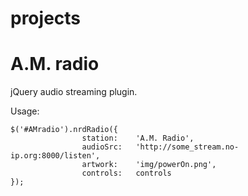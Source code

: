 projects
========

A.M. radio
========
jQuery audio streaming plugin. 

Usage:

    $('#AMradio').nrdRadio({
					station: 	'A.M. Radio',
					audioSrc: 	'http://some_stream.no-ip.org:8000/listen',
					artwork: 	'img/powerOn.png',
					controls: 	controls
    });